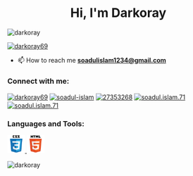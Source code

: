 <!--START_SECTION:waka-->
<!--END_SECTION:waka-->

<h1 align="center">Hi, I'm Darkoray</h1>

<p align="left"> <img src="https://komarev.com/ghpvc/?username=darkoray&label=Profile%20views&color=0e75b6&style=flat" alt="darkoray" /> </p>

<p align="left"> <a href="https://twitter.com/darkoray69" target="blank"><img src="https://img.shields.io/twitter/follow/darkoray69?logo=twitter&style=for-the-badge" alt="darkoray69" /></a> </p>

- 📫 How to reach me **soadulislam1234@gmail.com**

<h3 align="left">Connect with me:</h3>
<p align="left">
<a href="https://twitter.com/darkoray69" target="blank"><img align="center" src="https://raw.githubusercontent.com/rahuldkjain/github-profile-readme-generator/master/src/images/icons/Social/twitter.svg" alt="darkoray69" height="30" width="40" /></a>
<a href="https://linkedin.com/in/soadul-islam" target="blank"><img align="center" src="https://raw.githubusercontent.com/rahuldkjain/github-profile-readme-generator/master/src/images/icons/Social/linked-in-alt.svg" alt="soadul-islam" height="30" width="40" /></a>
<a href="https://stackoverflow.com/users/27353268" target="blank"><img align="center" src="https://raw.githubusercontent.com/rahuldkjain/github-profile-readme-generator/master/src/images/icons/Social/stack-overflow.svg" alt="27353268" height="30" width="40" /></a>
<a href="https://fb.com/soadul.islam.71" target="blank"><img align="center" src="https://raw.githubusercontent.com/rahuldkjain/github-profile-readme-generator/master/src/images/icons/Social/facebook.svg" alt="soadul.islam.71" height="30" width="40" /></a>
<a href="https://instagram.com/soadul.islam.71" target="blank"><img align="center" src="https://raw.githubusercontent.com/rahuldkjain/github-profile-readme-generator/master/src/images/icons/Social/instagram.svg" alt="soadul.islam.71" height="30" width="40" /></a>
</p>

<h3 align="left">Languages and Tools:</h3>
<p align="left"> <a href="https://www.w3schools.com/css/" target="_blank" rel="noreferrer"> <img src="https://raw.githubusercontent.com/devicons/devicon/master/icons/css3/css3-original-wordmark.svg" alt="css3" width="40" height="40"/> </a> <a href="https://www.w3.org/html/" target="_blank" rel="noreferrer"> <img src="https://raw.githubusercontent.com/devicons/devicon/master/icons/html5/html5-original-wordmark.svg" alt="html5" width="40" height="40"/> </a> </p>

<p><img align="center" src="https://github-readme-streak-stats.herokuapp.com/?user=darkoray&" alt="darkoray" /></p>

